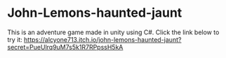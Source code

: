 # John-Lemons-haunted-jaunt
This is an adventure game made in unity using C#. 
Click the link below to try it:
https://alcyone713.itch.io/john-lemons-haunted-jaunt?secret=PueUlrq9uM7s5k1R7RPpssH5kA
